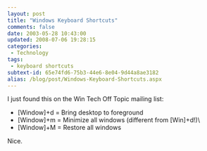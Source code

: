 ```yaml
---
layout: post
title: "Windows Keyboard Shortcuts"
comments: false
date: 2003-05-28 10:43:00
updated: 2008-07-06 19:28:15
categories:
 - Technology
tags:
 - keyboard shortcuts
subtext-id: 65e74fd6-75b3-44e6-8e04-9d44a8ae3182
alias: /blog/post/Windows-Keyboard-Shortcuts.aspx
---
```



I just found this on the Win Tech Off Topic mailing list: 

  * [Window]+d = Bring desktop to foreground
  * [Window]+m = Minimize all windows (different from [Win]+d!)\
  * [Window]+M = Restore all windows

Nice. 
